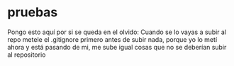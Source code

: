 # pruebas

Pongo esto aquí por si se queda en el olvido:
Cuando se lo vayas a subir al repo metele el .gitignore primero antes de subir nada, porque yo lo metí ahora y está pasando de mi, me sube igual cosas que no se deberían subir al repositorio
